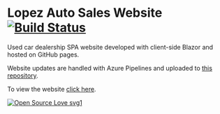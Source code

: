 # Lopez Auto Sales Website [![Build Status](https://dev.azure.com/ismellike0193/ismellike/_apis/build/status/lopezautosales.Lopez-Blazor-Website?branchName=master)](https://dev.azure.com/ismellike0193/ismellike/_build/latest?definitionId=1&branchName=master)
Used car dealership SPA website developed with client-side Blazor and hosted on GitHub pages.

Website updates are handled with Azure Pipelines and uploaded to [this repository](https://github.com/lopezautosales/lopezautosales.github.io).

To view the website [click here](http://lopezautosales.company).

[![Open Source Love svg1](https://badges.frapsoft.com/os/v1/open-source.svg?v=103)](https://github.com/ellerbrock/open-source-badges/)
